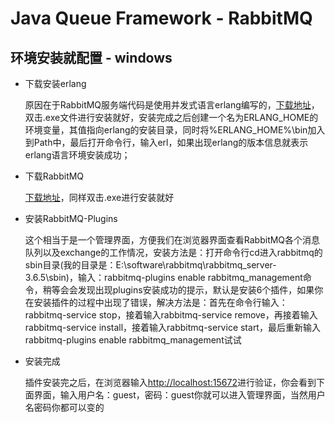 # Java Queue Framework - RabbitMQ

## 环境安装就配置 - windows

- 下载安装erlang
	
	原因在于RabbitMQ服务端代码是使用并发式语言erlang编写的，[下载地址](http://www.erlang.org/downloads)，双击.exe文件进行安装就好，安装完成之后创建一个名为ERLANG_HOME的环境变量，其值指向erlang的安装目录，同时将%ERLANG_HOME%\bin加入到Path中，最后打开命令行，输入erl，如果出现erlang的版本信息就表示erlang语言环境安装成功；
	
- 下载RabbitMQ

	[下载地址](http://www.rabbitmq.com/)，同样双击.exe进行安装就好

- 安装RabbitMQ-Plugins

	这个相当于是一个管理界面，方便我们在浏览器界面查看RabbitMQ各个消息队列以及exchange的工作情况，安装方法是：打开命令行cd进入rabbitmq的sbin目录(我的目录是：E:\software\rabbitmq\rabbitmq_server-3.6.5\sbin)，输入：rabbitmq-plugins enable rabbitmq_management命令，稍等会会发现出现plugins安装成功的提示，默认是安装6个插件，如果你在安装插件的过程中出现了错误，解决方法是：首先在命令行输入：rabbitmq-service stop，接着输入rabbitmq-service remove，再接着输入rabbitmq-service install，接着输入rabbitmq-service start，最后重新输入rabbitmq-plugins enable rabbitmq_management试试
	
- 安装完成

	插件安装完之后，在浏览器输入[http://localhost:15672](http://localhost:15672)进行验证，你会看到下面界面，输入用户名：guest，密码：guest你就可以进入管理界面，当然用户名密码你都可以变的